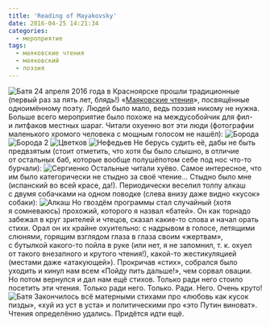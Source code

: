 ```yaml
---
title: 'Reading of Mayakovsky'
date: 2016-04-25 14:21:34
categories:
  - мероприятие
tags:
  - маяковские чтения
  - маяковский
  - поэзия
---
```


![Батя](../../assets/images/2016-04-25-maiakovskiie-chtieniia/batya.jpg) 24 апреля 2016 года
в&nbsp;Красноярске прошли традиционные (первый раз за&nbsp;пять лет, блядь!)
&laquo;<a href="https://vk.com/mayakkrsk">Маяковские чтения</a>&raquo;, посвящённые одноимённому
поэту. Людей было мало, ведь поэзия никому не&nbsp;нужна. Больше всего мероприятие было похоже
на&nbsp;междусобойчик для фил- и&nbsp;литфаков местных шараг.&nbsp;Читали охуенно вот эти люди
(фотографии маленького хромого человека с&nbsp;мощным голосом не&nbsp;нашёл):
![Борода](../../assets/images/2016-04-25-maiakovskiie-chtieniia/boroda.jpg)
![Борода 2](../../assets/images/2016-04-25-maiakovskiie-chtieniia/boroda2.jpg)
![Цветков](../../assets/images/2016-04-25-maiakovskiie-chtieniia/cvetkov.jpg)
![Нефедьев](../../assets/images/2016-04-25-maiakovskiie-chtieniia/nefediev.jpg) Не&nbsp;берусь
судить её, дабы не&nbsp;быть предвзятым (стоит отметить, что хотя&nbsp;бы было слышно,
в&nbsp;отличие от&nbsp;остальных баб, которые вообще полушёпотом себе под нос <nobr>что-то</nobr>
бурчали): ![Сергиенко](../../assets/images/2016-04-25-maiakovskiie-chtieniia/sergienko.jpg)
Остальные читали хуёво. Самое интересное, что им&nbsp;было категорически не&nbsp;стыдно за&nbsp;своё
чтение&hellip; Стыдно было мне (испанский во&nbsp;всей красе, да!). Периодически веселил толпу алкаш
с&nbsp;двумя собачками на&nbsp;одном поводке (слева внизу даже видно &laquo;кусок&raquo; собаки):
![Алкаш](../../assets/images/2016-04-25-maiakovskiie-chtieniia/alkash.jpg) Но&nbsp;гвоздём программы
стал случайный (хотя я&nbsp;сомневаюсь) прохожий, которого я&nbsp;назвал &laquo;батей&raquo;.
Он&nbsp;как торнадо забежал в&nbsp;круг зрителей и&nbsp;чтецов, сказал <nobr>какие-то</nobr> слова
и&nbsp;начал орать стихи. Орал он&nbsp;их&nbsp;крайне охуительно: с&nbsp;надрывом в&nbsp;голосе,
летящими слюнями, горящим взглядом глаза в&nbsp;глаза своим &laquo;жертвам&raquo;, с&nbsp;бутылкой
<nobr>какого-то</nobr> пойла в&nbsp;руке (или нет, я&nbsp;не&nbsp;запомнил, <nobr>т. к.</nobr> охуел
от&nbsp;такого внезапного и&nbsp;крутого чтения!), <nobr>какой-то</nobr> жестикуляцией (местами даже
&laquo;атакующей&raquo;). Прокричав &laquo;стих&raquo;, собрался было уходить и&nbsp;кинул нам всем
&laquo;Пойду пить дальше!&raquo;, чем сорвал овации. Но&nbsp;потом вернулся и&nbsp;дал нам ещё
стихов. Только ради него стоило посетить эти чтения. Только ради него. Только. Ради. Него. Очень
круто! ![Батя](../../assets/images/2016-04-25-maiakovskiie-chtieniia/batya.jpg) Закончилось всё
матерными стихами про &laquo;любовь как кусок пизды&raquo;, &laquo;хуй из&nbsp;уст
в&nbsp;уста&raquo; и&nbsp;политическими про &laquo;это Путин виноват&raquo;. Чтения определённо
удались. Придётся идти ещё.
